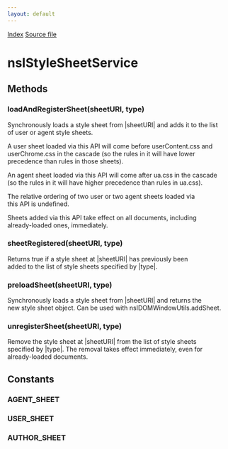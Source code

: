 ```yaml
---
layout: default
---
```

<div id='links'><a href="../index.html">Index</a>
<a href="http://dxr.mozilla.org/mozilla-central/source/layout/base/nsIStyleSheetService.idl">Source file</a>
</div>

# nsIStyleSheetService #

## Methods ##

### loadAndRegisterSheet(sheetURI, type) ###
  
Synchronously loads a style sheet from |sheetURI| and adds it to the list  
of user or agent style sheets.  
  
A user sheet loaded via this API will come before userContent.css and  
userChrome.css in the cascade (so the rules in it will have lower  
precedence than rules in those sheets).  
  
An agent sheet loaded via this API will come after ua.css in the cascade  
(so the rules in it will have higher precedence than rules in ua.css).  
  
The relative ordering of two user or two agent sheets loaded via  
this API is undefined.  
  
Sheets added via this API take effect on all documents, including  
already-loaded ones, immediately.  
  

### sheetRegistered(sheetURI, type) ###
  
Returns true if a style sheet at |sheetURI| has previously been  
added to the list of style sheets specified by |type|.  
  

### preloadSheet(sheetURI, type) ###
  
Synchronously loads a style sheet from |sheetURI| and returns the  
new style sheet object. Can be used with nsIDOMWindowUtils.addSheet.  
  

### unregisterSheet(sheetURI, type) ###
  
Remove the style sheet at |sheetURI| from the list of style sheets  
specified by |type|.  The removal takes effect immediately, even for  
already-loaded documents.  
  

## Constants ##

### AGENT_SHEET ###

### USER_SHEET ###

### AUTHOR_SHEET ###
